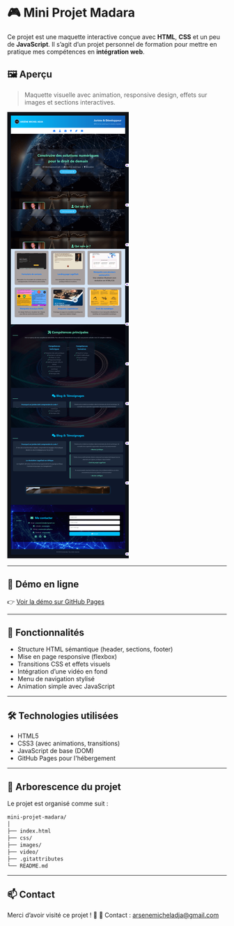 # 🎮 Mini Projet Madara

Ce projet est une maquette interactive conçue avec **HTML**, **CSS** et un peu de **JavaScript**.
Il s’agit d’un projet personnel de formation pour mettre en pratique mes compétences en **intégration web**.

## 🖼️ Aperçu

> Maquette visuelle avec animation, responsive design, effets sur images et sections interactives.

![Aperçu du projet](./images/demo-madara.png)

---

## 🚀 Démo en ligne

👉 [Voir la démo sur GitHub Pages](https://arsenemdev.github.io/mini-projet-madara)

---

## 🧱 Fonctionnalités

- Structure HTML sémantique (header, sections, footer)
- Mise en page responsive (flexbox)
- Transitions CSS et effets visuels
- Intégration d’une vidéo en fond
- Menu de navigation stylisé
- Animation simple avec JavaScript

---

## 🛠️ Technologies utilisées

- HTML5
- CSS3 (avec animations, transitions)
- JavaScript de base (DOM)
- GitHub Pages pour l'hébergement

---

## 📁 Arborescence du projet

Le projet est organisé comme suit :

```
mini-projet-madara/
│
├── index.html
├── css/
├── images/
├── video/
├── .gitattributes
└── README.md
```

---

## 📫 Contact

Merci d’avoir visité ce projet ! 🙏
📩 Contact : [arsenemicheladja@gmail.com](mailto:arsenemicheladja@gmail.com)
